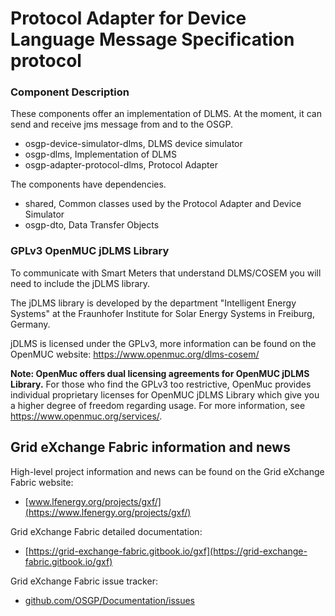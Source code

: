 # Protocol Adapter for Device Language Message Specification protocol

### Component Description

These components offer an implementation of DLMS. At the moment, it can send and receive jms message from and to the OSGP.

- osgp-device-simulator-dlms, DLMS device simulator
- osgp-dlms, Implementation of DLMS
- osgp-adapter-protocol-dlms, Protocol Adapter

The components have dependencies.

- shared, Common classes used by the Protocol Adapter and Device Simulator
- osgp-dto, Data Transfer Objects

### GPLv3 OpenMUC jDLMS Library

To communicate with Smart Meters that understand DLMS/COSEM you will need to include the jDLMS library.

The jDLMS library is developed by the department "Intelligent Energy Systems" at the Fraunhofer Institute for Solar Energy Systems in Freiburg, Germany.

jDLMS is licensed under the GPLv3, more information can be found on the OpenMUC website: https://www.openmuc.org/dlms-cosem/

**Note: OpenMuc offers dual licensing agreements for OpenMUC jDLMS Library.** 
For those who find the GPLv3 too restrictive, OpenMuc provides individual proprietary licenses for OpenMUC jDLMS Library which give you a higher degree of freedom regarding usage. For more information, see https://www.openmuc.org/services/.

## Grid eXchange Fabric information and news

High-level project information and news can be found on the Grid eXchange Fabric website:
* [www.lfenergy.org/projects/gxf/](https://www.lfenergy.org/projects/gxf/)

Grid eXchange Fabric detailed documentation:
* [https://grid-exchange-fabric.gitbook.io/gxf](https://grid-exchange-fabric.gitbook.io/gxf)

Grid eXchange Fabric issue tracker:
* [github.com/OSGP/Documentation/issues](https://github.com/OSGP/Documentation/issues)

